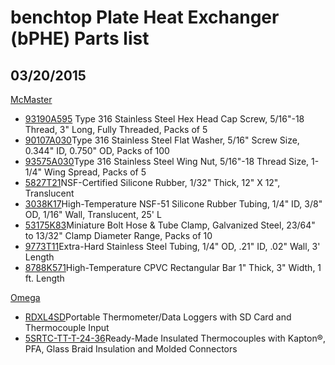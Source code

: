 # benchtop Plate Heat Exchanger (bPHE) Parts list
## 03/20/2015

[McMaster](http://www.mcmaster.com/)
* [93190A595](http://www.mcmaster.com/#93190a595) Type 316 Stainless Steel Hex Head Cap Screw, 5/16"-18 Thread, 3" Long, Fully Threaded, Packs of 5
* [90107A030](http://www.mcmaster.com/#90107A030)Type 316 Stainless Steel Flat Washer, 5/16" Screw Size, 0.344" ID, 0.750" OD, Packs of 100
* [93575A030](http://www.mcmaster.com/#93575A030)Type 316 Stainless Steel Wing Nut, 5/16"-18 Thread Size, 1-1/4" Wing Spread, Packs of 5
* [5827T21](http://www.mcmaster.com/#5827T21)NSF-Certified Silicone Rubber, 1/32" Thick, 12" X 12", Translucent
* [3038K17](http://www.mcmaster.com/#3038K17)High-Temperature NSF-51 Silicone Rubber Tubing, 1/4" ID, 3/8" OD, 1/16" Wall, Translucent, 25' L
* [53175K83](http://www.mcmaster.com/#53175K83)Miniature Bolt Hose & Tube Clamp, Galvanized Steel, 23/64" to 13/32" Clamp Diameter Range, Packs of 10
* [9773T11](http://www.mcmaster.com/#9773T11)Extra-Hard Stainless Steel Tubing, 1/4" OD, .21" ID, .02" Wall, 3' Length
* [8788K571](http://www.mcmaster.com/#8788K571)High-Temperature CPVC Rectangular Bar 1" Thick, 3" Width, 1 ft. Length

[Omega](http://www.omega.com/index.html)
* [RDXL4SD](http://www.omega.com/pptst/RDXL-SD_SERIES.html)Portable Thermometer/Data Loggers with SD Card and Thermocouple Input
* [5SRTC-TT-T-24-36](http://www.omega.com/pptst/5LSC_5SRTC.html)Ready-Made Insulated Thermocouples with Kapton®, PFA, Glass Braid Insulation and Molded Connectors
